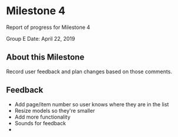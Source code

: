 # Milestone 4

Report of progress for Milestone 4

Group E
Date: April 22, 2019

## About this Milestone 

Record user feedback and plan changes based on those comments.

## Feedback

- Add page/item number so user knows where they are in the list
- Resize models so they're smaller
- Add more functionality
- Sounds for feedback 
- 


